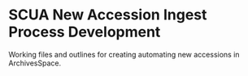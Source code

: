 # SCUA New Accession Ingest Process Development

Working files and outlines for creating automating new accessions in ArchivesSpace.
